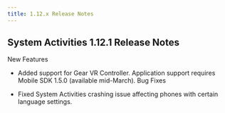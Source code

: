 ```yaml
---
title: 1.12.x Release Notes
---
```

## System Activities 1.12.1 Release Notes

New Features

* Added support for Gear VR Controller. Application support requires Mobile SDK 1.5.0 (available mid-March).
Bug Fixes

* Fixed System Activities crashing issue affecting phones with certain language settings.
